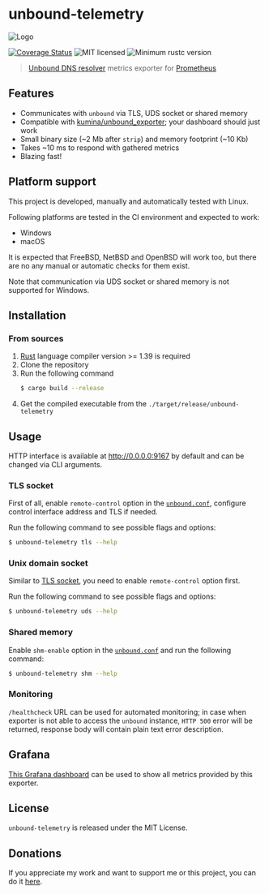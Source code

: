 # unbound-telemetry

![Logo](.github/logo.png)

[![Coverage Status](https://github.com/svartalf/unbound-telemetry/workflows/Continuous%20integration/badge.svg)](https://github.com/svartalf/prometheus-unbound-exporter/actions?workflow=Continuous+integration)
![MIT licensed](https://img.shields.io/badge/license-MIT-blue.svg)
![Minimum rustc version](https://img.shields.io/badge/rustc-1.39+-green.svg)

> [Unbound DNS resolver](https://www.nlnetlabs.nl/projects/unbound/about/) metrics exporter for [Prometheus](https://prometheus.io)

## Features

 * Communicates with `unbound` via TLS, UDS socket or shared memory
 * Compatible with [kumina/unbound_exporter](https://github.com/kumina/unbound_exporter); your dashboard should just work
 * Small binary size (~2 Mb after `strip`) and memory footprint (~10 Kb)
 * Takes ~10 ms to respond with gathered metrics
 * Blazing fast!

## Platform support

This project is developed, manually and automatically tested with Linux.

Following platforms are tested in the CI environment and expected to work:

 * Windows
 * macOS

It is expected that FreeBSD, NetBSD and OpenBSD will work too, but
there are no any manual or automatic checks for them exist.

Note that communication via UDS socket or shared memory is not supported for Windows.

## Installation

### From sources

1. [Rust](https://www.rust-lang.org/) language compiler version >= 1.39 is required
2. Clone the repository
3. Run the following command
    ```bash
    $ cargo build --release
    ```
4. Get the compiled executable from the `./target/release/unbound-telemetry`

## Usage

HTTP interface is available at http://0.0.0.0:9167 by default and can be changed via CLI arguments.

### TLS socket

First of all, enable `remote-control` option in the [`unbound.conf`](https://nlnetlabs.nl/documentation/unbound/unbound.conf/),
configure control interface address and TLS if needed.

Run the following command to see possible flags and options:

```bash
$ unbound-telemetry tls --help
```

### Unix domain socket

Similar to [TLS socket](#tls-socket), you need to enable `remote-control` option first.

Run the following command to see possible flags and options:

```bash
$ unbound-telemetry uds --help
```

### Shared memory

Enable `shm-enable` option in the [`unbound.conf`](https://nlnetlabs.nl/documentation/unbound/unbound.conf/)
and run the following command:

```bash
$ unbound-telemetry shm --help
```

### Monitoring

`/healthcheck` URL can be used for automated monitoring;
in case when exporter is not able to access the `unbound` instance,
`HTTP 500` error will be returned, response body will contain plain text error description.

## Grafana

[This Grafana dashboard](https://grafana.com/grafana/dashboards/11705) can be used
to show all metrics provided by this exporter.

## License

`unbound-telemetry` is released under the MIT License.

## Donations

If you appreciate my work and want to support me or this project, you can do it [here](https://svartalf.info/donate).
